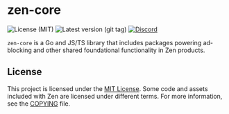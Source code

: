 # zen-core

![License (MIT)](https://img.shields.io/github/license/ZenPrivacy/zen-core)
![Latest version (git tag)](https://img.shields.io/github/v/tag/ZenPrivacy/zen-core?label=version)
<a href="https://discord.gg/jSzEwby7JY">
<img alt="Discord" src="https://img.shields.io/discord/1334633399490711685?logo=discord&logoColor=fff&label=Discord&color=5865F2"/>
</a>

`zen-core` is a Go and JS/TS library that includes packages powering ad-blocking and other shared foundational functionality in Zen products.

## License

This project is licensed under the [MIT License](/LICENSE). Some code and assets included with Zen are licensed under different terms. For more information, see the [COPYING](/COPYING.md) file.


